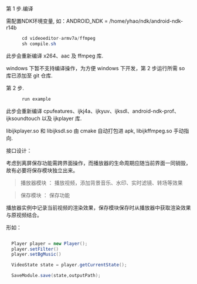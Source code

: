 
第 1 步.编译

需配置NDK环境变量, 如：ANDROID_NDK = /home/yhao/ndk/android-ndk-r14b

```java
      cd videoeditor-armv7a/ffmpeg
      sh compile.sh
```

此步会重新编译 x264、aac 及 ffmpeg 库.

windows 下暂不支持编译操作，为方便 windows 下开发，第 2 步运行所需 so 库已添加至 git 仓库.


第 2 步.

```java
      run example
```

此步会重新编译 cpufeatures、ijkj4a、ijkyuv、ijksdl、android-ndk-prof、ijksoundtouch 以及 ijkplayer 库.

libijkplayer.so 和 libijksdl.so 由 cmake 自动打包进 apk, libijkffmpeg.so 手动指向.




接口设计：

考虑到离屏保存功能需跨界面操作，而播放器的生命周期应随当前界面一同销毁，故有必要将保存模块独立出来。

> 播放器模块 ： 播放视频，添加背景音乐、水印、实时滤镜、转场等效果

> 保存模块   ： 保存功能

播放器实例中记录当前视频的渲染效果，保存模块保存时从播放器中获取渲染效果与原视频结合。

形如：

```java

  Player player = new Player();
  player.setFilter()
  player.setBgMusic()

  VideoState state = player.getCurrentState();

  SaveModule.save(state,outputPath);

```
















